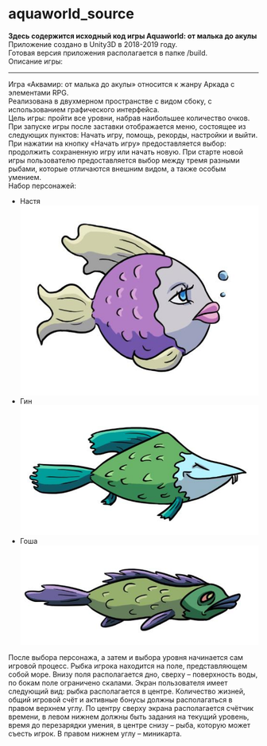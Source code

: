 # aquaworld_source
<strong> Здесь содержится исходный код игры Aquaworld: от малька до акулы </strong> <br>
Приложение создано в Unity3D в 2018-2019 году.<br>
Готовая версия приложения располагается в папке /build.<br>
Описание игры:
<hr>
<p>
Игра «Аквамир: от малька до акулы» относится к жанру Аркада с элементами RPG.<br>
Реализована в двухмерном пространстве с видом сбоку, с использованием графического интерфейса.<br>
Цель игры: пройти все уровни, набрав наибольшее количество очков.<br>
При запуске игры после заставки отображается меню, состоящее из следующих пунктов: Начать игру, помощь, рекорды,  настройки и выйти.<br>
При нажатии на кнопку «Начать игру» предоставляется выбор: продолжить сохраненную игру или начать новую. При старте новой игры пользователю  предоставляется выбор между тремя разными рыбами, которые отличаются внешним видом, а также особым умением.<br>
  Набор персонажей:<br>
  <ul>
    <li>
      Настя<br>
      <img src = "./nastya.jpg">
    </li>
    <li>
      Гин<br>
      <img src = "./gin.jpg">
    </li>
    <li>
      Гоша<br>
      <img src = "./gosha.jpg">
    </li>
  </ul>
  После выбора персонажа, а затем и выбора уровня начинается сам игровой процесс.
Рыбка игрока находится на поле, представляющем собой море.  Внизу поля располагается дно, сверху – поверхность воды, по бокам поле ограничено скалами.
Экран пользователя имеет следующий вид: рыбка располагается в центре. Количество жизней, общий игровой счёт и активные бонусы должны располагаться в правом верхнем углу. По центру сверху экрана располагается счётчик времени, в левом нижнем должны быть задания на текущий уровень, время до перезарядки умения, в центре снизу – рыба, которую может съесть игрок. В правом нижнем углу – миникарта.<br>
<img src="./field.jpg><br>
Управление героем осуществляется направлением курсора мыши – куда он указывает, в ту сторону и плывёт рыбка игрока.<br>
Вместе с игроком под водой плавает еще много других рыб, управляемых компьютером, как меньше размером, так и больше, чем рыба игрока (не обязательно).<br>
Игрок способен поглотить рыб, меньших его по размеру, наплывая на них. При этом происходит увеличение размера рыбы игрока. Если же игрока настигает рыба большая по размеру, чем герой, то игрок теряет одну жизнь. Потеряв все жизни, игроку придётся начинать уровень заново.<br>
Игра состоит из десяти уровней. Задание на каждый из них следующее: игрок должен съесть указанное количество рыб, изображенных на рисунке и доступных для пользователя на игровом поле. Для удобства количество рыбы одного вида в задании не должно превышать 20. За каждую съеденную рыбу игрок получает очки в зависимости от её размера. За быстрое прохождение уровня игрок также будет получать дополнительные очки. Набрав определенное количество очков игрок повышает свой уровень, улучшая свой особый навык и увеличивая количество жизней.<br>
Кроме того, в игре присутствуют различные плавающие бонусы, например, удваивающие количество очков, засчитывающих необходимую по заданию рыбу, прибавляющие очки и др.<br>
          </p>
